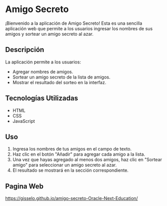 # Amigo Secreto

¡Bienvenido a la aplicación de Amigo Secreto! Esta es una sencilla aplicación web que permite a los usuarios ingresar los nombres de sus amigos y sortear un amigo secreto al azar.

## Descripción

La aplicación permite a los usuarios:
- Agregar nombres de amigos.
- Sortear un amigo secreto de la lista de amigos.
- Mostrar el resultado del sorteo en la interfaz.

## Tecnologías Utilizadas

- HTML
- CSS
- JavaScript


## Uso

1. Ingresa los nombres de tus amigos en el campo de texto.
2. Haz clic en el botón "Añadir" para agregar cada amigo a la lista.
3. Una vez que hayas agregado al menos dos amigos, haz clic en "Sortear amigo" para seleccionar un amigo secreto al azar.
4. El resultado se mostrará en la sección correspondiente.


## Pagina Web
https://gisselo.github.io/amigo-secreto-Oracle-Next-Education/
